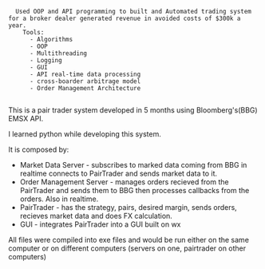 ```
  Used OOP and API programming to built and Automated trading system for a broker dealer generated revenue in avoided costs of $300k a year. 
    Tools:
      - Algorithms
      - OOP
      - Multithreading
      - Logging
      - GUI
      - API real-time data processing
      - cross-boarder arbitrage model
      - Order Management Architecture
      
```


This is a pair trader system developed in 5 months using Bloomberg's(BBG) EMSX API.

I learned python while developing this system.

It is composed by:
- Market Data Server - subscribes to marked data coming from BBG in realtime connects to PairTrader and sends market data to it.
- Order Management Server - manages orders recieved from the PairTrader and sends them to BBG then processes callbacks from the orders. Also in realtime.
- PairTrader - has the strategy, pairs, desired margin, sends orders, recieves market data and does FX calculation.
- GUI - integrates PairTrader into a GUI built on wx

All files were compiled into exe files and would be run either on the same computer or on different computers (servers on one, pairtrader on other computers)

